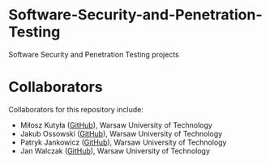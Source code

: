 # Software-Security-and-Penetration-Testing
Software Security and Penetration Testing projects

# Collaborators

Collaborators for this repository include:
* Miłosz Kutyła ([GitHub](https://github.com/mkutyla)), Warsaw University of Technology
* Jakub Ossowski ([GitHub](https://github.com/bilevcik)), Warsaw University of Technology
* Patryk Jankowicz ([GitHub](https://github.com/PatrykSJ)), Warsaw University of Technology
* Jan Walczak ([GitHub](https://github.com/JanWalczak)), Warsaw University of Technology
